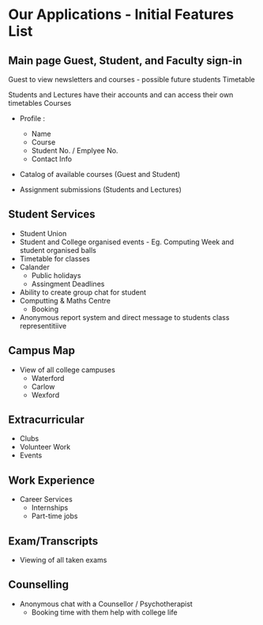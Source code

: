 # Our Applications - Initial Features List

## Main page Guest, Student, and Faculty sign-in

Guest to view newsletters and courses - possible future students
Timetable

Students and Lectures have their accounts and can access their own timetables
Courses

- Profile : 
    - Name
    - Course
    - Student No. / Emplyee No.
    - Contact Info

- Catalog of available courses (Guest and Student)

- Assignment submissions (Students and Lectures)

## Student Services

- Student Union
- Student and College organised events - Eg. Computing Week and student organised balls
- Timetable for classes
- Calander
  - Public holidays
  - Assingment Deadlines
- Ability to create group chat for student
- Computting & Maths Centre
  - Booking
- Anonymous report system and direct message to students class representitiive 

## Campus Map

- View of all college campuses 
    - Waterford
    - Carlow
    - Wexford

## Extracurricular

- Clubs
- Volunteer Work
- Events

## Work Experience

- Career Services
  - Internships
  - Part-time jobs
    
## Exam/Transcripts

- Viewing of all taken exams

## Counselling

- Anonymous chat with a Counsellor / Psychotherapist
    - Booking time with them help with college life 
